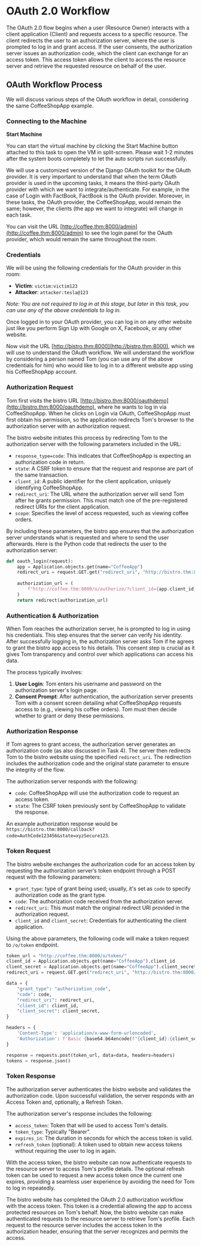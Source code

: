 # OAuth 2.0 Workflow

The OAuth 2.0 flow begins when a user (Resource Owner) interacts with a client application (Client) and requests access to a specific resource. The client redirects the user to an authorization server, where the user is prompted to log in and grant access. If the user consents, the authorization server issues an authorization code, which the client can exchange for an access token. This access token allows the client to access the resource server and retrieve the requested resource on behalf of the user.

## OAuth Workflow Process

We will discuss various steps of the OAuth workflow in detail, considering the same CoffeeShopApp example.

### Connecting to the Machine

**Start Machine**

You can start the virtual machine by clicking the Start Machine button attached to this task to open the VM in split-screen. Please wait 1-2 minutes after the system boots completely to let the auto scripts run successfully.

We will use a customized version of the Django OAuth toolkit for the OAuth provider. It is very important to understand that when the term OAuth provider is used in the upcoming tasks, it means the third-party OAuth provider with which we want to integrate/authenticate. For example, in the case of Login with FactBook, FactBook is the OAuth provider. Moreover, in these tasks, the OAuth provider, the CoffeeShopApp, would remain the same; however, the clients (the app we want to integrate) will change in each task.

You can visit the URL [http://coffee.thm:8000/admin](http://coffee.thm:8000/admin) to see the login panel for the OAuth provider, which would remain the same throughout the room.

### Credentials

We will be using the following credentials for the OAuth provider in this room:

- **Victim**: `victim:victim123`
- **Attacker**: `attacker:tesla@123`

*Note: You are not required to log in at this stage, but later in this task, you can use any of the above credentials to log in.*

Once logged in to your OAuth provider, you can log in on any other website just like you perform Sign Up with Google on X, Facebook, or any other website.

Now visit the URL [http://bistro.thm:8000](http://bistro.thm:8000), which we will use to understand the OAuth workflow. We will understand the workflow by considering a person named Tom (you can use any of the above credentials for him) who would like to log in to a different website app using his CoffeeShopApp account.

### Authorization Request

Tom first visits the bistro URL [http://bistro.thm:8000/oauthdemo](http://bistro.thm:8000/oauthdemo), where he wants to log in via CoffeeShopApp. When he clicks on Login via OAuth, CoffeeShopApp must first obtain his permission, so the application redirects Tom's browser to the authorization server with an authorization request.

The bistro website initiates this process by redirecting Tom to the authorization server with the following parameters included in the URL:

- `response_type=code`: This indicates that CoffeeShopApp is expecting an authorization code in return.
- `state`: A CSRF token to ensure that the request and response are part of the same transaction.
- `client_id`: A public identifier for the client application, uniquely identifying CoffeeShopApp.
- `redirect_uri`: The URL where the authorization server will send Tom after he grants permission. This must match one of the pre-registered redirect URIs for the client application.
- `scope`: Specifies the level of access requested, such as viewing coffee orders.

By including these parameters, the bistro app ensures that the authorization server understands what is requested and where to send the user afterwards. Here is the Python code that redirects the user to the authorization server:

```python
def oauth_login(request):
    app = Application.objects.get(name="CoffeeApp")
    redirect_uri = request.GET.get("redirect_uri", "http://bistro.thm:8000/oauthdemo/callback")
    
    authorization_url = (
        f"http://coffee.thm:8000/o/authorize/?client_id={app.client_id}&response_type=code&redirect_uri={redirect_uri}"
    )
    return redirect(authorization_url)
```

### Authentication & Authorization

When Tom reaches the authorization server, he is prompted to log in using his credentials. This step ensures that the server can verify his identity. After successfully logging in, the authorization server asks Tom if he agrees to grant the bistro app access to his details. This consent step is crucial as it gives Tom transparency and control over which applications can access his data.

The process typically involves:

1. **User Login**: Tom enters his username and password on the authorization server's login page.
2. **Consent Prompt**: After authentication, the authorization server presents Tom with a consent screen detailing what CoffeeShopApp requests access to (e.g., viewing his coffee orders). Tom must then decide whether to grant or deny these permissions.

### Authorization Response

If Tom agrees to grant access, the authorization server generates an authorization code (as also discussed in Task 4). The server then redirects Tom to the bistro website using the specified `redirect_uri`. The redirection includes the authorization code and the original state parameter to ensure the integrity of the flow.

The authorization server responds with the following:

- `code`: CoffeeShopApp will use the authorization code to request an access token.
- `state`: The CSRF token previously sent by CoffeeShopApp to validate the response.

An example authorization response would be `https://bistro.thm:8000/callback?code=AuthCode123456&state=xyzSecure123`.

### Token Request

The bistro website exchanges the authorization code for an access token by requesting the authorization server’s token endpoint through a POST request with the following parameters:

- `grant_type`: type of grant being used; usually, it's set as `code` to specify authorization code as the grant type.
- `code`: The authorization code received from the authorization server.
- `redirect_uri`: This must match the original redirect URI provided in the authorization request.
- `client_id` and `client_secret`: Credentials for authenticating the client application.

Using the above parameters, the following code will make a token request to `/o/token` endpoint.

```python
token_url = "http://coffee.thm:8000/o/token/"
client_id = Application.objects.get(name="CoffeeApp").client_id
client_secret = Application.objects.get(name="CoffeeApp").client_secret
redirect_uri = request.GET.get("redirect_uri", "http://bistro.thm:8000/oauthdemo/callback")

data = {
    "grant_type": "authorization_code",
    "code": code,
    "redirect_uri": redirect_uri,
    "client_id": client_id,
    "client_secret": client_secret,
}

headers = {
    'Content-Type': 'application/x-www-form-urlencoded',
    'Authorization': f'Basic {base64.b64encode(f"{client_id}:{client_secret}".encode()).decode()}',
}

response = requests.post(token_url, data=data, headers=headers)
tokens = response.json()
```

### Token Response

The authorization server authenticates the bistro website and validates the authorization code. Upon successful validation, the server responds with an Access Token and, optionally, a Refresh Token.

The authorization server's response includes the following:

- `access_token`: Token that will be used to access Tom's details.
- `token_type`: Typically "Bearer".
- `expires_in`: The duration in seconds for which the access token is valid.
- `refresh_token` (optional): A token used to obtain new access tokens without requiring the user to log in again.

With the access token, the bistro website can now authenticate requests to the resource server to access Tom's profile details. The optional refresh token can be used to request a new access token once the current one expires, providing a seamless user experience by avoiding the need for Tom to log in repeatedly.

The bistro website has completed the OAuth 2.0 authorization workflow with the access token. This token is a credential allowing the app to access protected resources on Tom's behalf. Now, the bistro website can make authenticated requests to the resource server to retrieve Tom's profile. Each request to the resource server includes the access token in the authorization header, ensuring that the server recognizes and permits the access.
